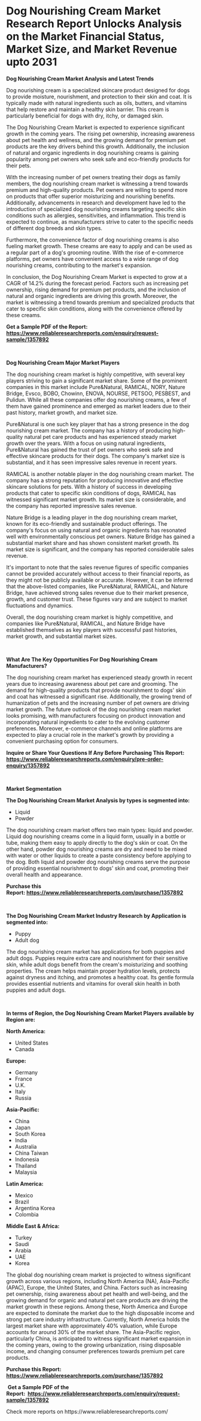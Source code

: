 <p><h1>Dog Nourishing Cream Market Research Report Unlocks Analysis on the Market Financial Status, Market Size, and Market Revenue upto 2031</h1></p><p><strong>Dog Nourishing Cream Market Analysis and Latest Trends</strong></p>
<p><p>Dog nourishing cream is a specialized skincare product designed for dogs to provide moisture, nourishment, and protection to their skin and coat. It is typically made with natural ingredients such as oils, butters, and vitamins that help restore and maintain a healthy skin barrier. This cream is particularly beneficial for dogs with dry, itchy, or damaged skin.</p><p>The Dog Nourishing Cream Market is expected to experience significant growth in the coming years. The rising pet ownership, increasing awareness about pet health and wellness, and the growing demand for premium pet products are the key drivers behind this growth. Additionally, the inclusion of natural and organic ingredients in dog nourishing creams is gaining popularity among pet owners who seek safe and eco-friendly products for their pets.</p><p>With the increasing number of pet owners treating their dogs as family members, the dog nourishing cream market is witnessing a trend towards premium and high-quality products. Pet owners are willing to spend more on products that offer superior moisturizing and nourishing benefits. Additionally, advancements in research and development have led to the introduction of specialized dog nourishing creams targeting specific skin conditions such as allergies, sensitivities, and inflammation. This trend is expected to continue, as manufacturers strive to cater to the specific needs of different dog breeds and skin types.</p><p>Furthermore, the convenience factor of dog nourishing creams is also fueling market growth. These creams are easy to apply and can be used as a regular part of a dog's grooming routine. With the rise of e-commerce platforms, pet owners have convenient access to a wide range of dog nourishing creams, contributing to the market's expansion.</p><p>In conclusion, the Dog Nourishing Cream Market is expected to grow at a CAGR of 14.2% during the forecast period. Factors such as increasing pet ownership, rising demand for premium pet products, and the inclusion of natural and organic ingredients are driving this growth. Moreover, the market is witnessing a trend towards premium and specialized products that cater to specific skin conditions, along with the convenience offered by these creams.</p></p>
<p><strong>Get a Sample PDF of the Report:&nbsp; <a href="https://www.reliableresearchreports.com/enquiry/request-sample/1357892">https://www.reliableresearchreports.com/enquiry/request-sample/1357892</a></strong></p>
<p>&nbsp;</p>
<p><strong>Dog Nourishing Cream Major Market Players</strong></p>
<p><p>The dog nourishing cream market is highly competitive, with several key players striving to gain a significant market share. Some of the prominent companies in this market include Pure&Natural, RAMICAL, NORY, Nature Bridge, Evsco, BOBO, Chowinn, ENOVA, NOURSE, PETSOO, PESBEST, and Pulidun. While all these companies offer dog nourishing creams, a few of them have gained prominence and emerged as market leaders due to their past history, market growth, and market size.</p><p>Pure&Natural is one such key player that has a strong presence in the dog nourishing cream market. The company has a history of producing high-quality natural pet care products and has experienced steady market growth over the years. With a focus on using natural ingredients, Pure&Natural has gained the trust of pet owners who seek safe and effective skincare products for their dogs. The company's market size is substantial, and it has seen impressive sales revenue in recent years.</p><p>RAMICAL is another notable player in the dog nourishing cream market. The company has a strong reputation for producing innovative and effective skincare solutions for pets. With a history of success in developing products that cater to specific skin conditions of dogs, RAMICAL has witnessed significant market growth. Its market size is considerable, and the company has reported impressive sales revenue.</p><p>Nature Bridge is a leading player in the dog nourishing cream market, known for its eco-friendly and sustainable product offerings. The company's focus on using natural and organic ingredients has resonated well with environmentally conscious pet owners. Nature Bridge has gained a substantial market share and has shown consistent market growth. Its market size is significant, and the company has reported considerable sales revenue.</p><p>It's important to note that the sales revenue figures of specific companies cannot be provided accurately without access to their financial reports, as they might not be publicly available or accurate. However, it can be inferred that the above-listed companies, like Pure&Natural, RAMICAL, and Nature Bridge, have achieved strong sales revenue due to their market presence, growth, and customer trust. These figures vary and are subject to market fluctuations and dynamics.</p><p>Overall, the dog nourishing cream market is highly competitive, and companies like Pure&Natural, RAMICAL, and Nature Bridge have established themselves as key players with successful past histories, market growth, and substantial market sizes.</p></p>
<p>&nbsp;</p>
<p><strong>What Are The Key Opportunities For Dog Nourishing Cream Manufacturers?</strong></p>
<p><p>The dog nourishing cream market has experienced steady growth in recent years due to increasing awareness about pet care and grooming. The demand for high-quality products that provide nourishment to dogs' skin and coat has witnessed a significant rise. Additionally, the growing trend of humanization of pets and the increasing number of pet owners are driving market growth. The future outlook of the dog nourishing cream market looks promising, with manufacturers focusing on product innovation and incorporating natural ingredients to cater to the evolving customer preferences. Moreover, e-commerce channels and online platforms are expected to play a crucial role in the market's growth by providing a convenient purchasing option for consumers.</p></p>
<p><strong>Inquire or Share Your Questions If Any Before Purchasing This Report: <a href="https://www.reliableresearchreports.com/enquiry/pre-order-enquiry/1357892">https://www.reliableresearchreports.com/enquiry/pre-order-enquiry/1357892</a></strong></p>
<p>&nbsp;</p>
<p><strong>Market Segmentation</strong></p>
<p><strong>The Dog Nourishing Cream Market Analysis by types is segmented into:</strong></p>
<p><ul><li>Liquid</li><li>Powder</li></ul></p>
<p><p>The dog nourishing cream market offers two main types: liquid and powder. Liquid dog nourishing creams come in a liquid form, usually in a bottle or tube, making them easy to apply directly to the dog's skin or coat. On the other hand, powder dog nourishing creams are dry and need to be mixed with water or other liquids to create a paste consistency before applying to the dog. Both liquid and powder dog nourishing creams serve the purpose of providing essential nourishment to dogs' skin and coat, promoting their overall health and appearance.</p></p>
<p><strong>Purchase this Report:&nbsp;<a href="https://www.reliableresearchreports.com/purchase/1357892">https://www.reliableresearchreports.com/purchase/1357892</a></strong></p>
<p>&nbsp;</p>
<p><strong>The Dog Nourishing Cream Market Industry Research by Application is segmented into:</strong></p>
<p><ul><li>Puppy</li><li>Adult dog</li></ul></p>
<p><p>The dog nourishing cream market has applications for both puppies and adult dogs. Puppies require extra care and nourishment for their sensitive skin, while adult dogs benefit from the cream's moisturizing and soothing properties. The cream helps maintain proper hydration levels, protects against dryness and itching, and promotes a healthy coat. Its gentle formula provides essential nutrients and vitamins for overall skin health in both puppies and adult dogs.</p></p>
<p>&nbsp;</p>
<p><strong>In terms of Region, the Dog Nourishing Cream Market Players available by Region are:</strong></p>
<p>
    <p> <strong> North America: </strong>
        <ul>
            <li>United States</li>
            <li>Canada</li>
        </ul>
        </p> 
    <p> <strong> Europe: </strong>
        <ul>
            <li>Germany</li>
            <li>France</li>
            <li>U.K.</li>
            <li>Italy</li>
            <li>Russia</li>
        </ul>
        </p> 
    <p> <strong> Asia-Pacific: </strong>
        <ul>
            <li>China</li>
            <li>Japan</li>
            <li>South Korea</li>
            <li>India</li>
            <li>Australia</li>
            <li>China Taiwan</li>
            <li>Indonesia</li>
            <li>Thailand</li>
            <li>Malaysia</li>
        </ul>
        </p> 
    <p> <strong> Latin America: </strong>
        <ul>
            <li>Mexico</li>
            <li>Brazil</li>
            <li>Argentina Korea</li>
            <li>Colombia</li>
        </ul>
        </p> 
    <p> <strong> Middle East & Africa: </strong>
        <ul>
            <li>Turkey</li>
            <li>Saudi</li>
            <li>Arabia</li>
            <li>UAE</li>
            <li>Korea</li>
        </ul>
    </p>
    </p>
<p><p>The global dog nourishing cream market is projected to witness significant growth across various regions, including North America (NA), Asia-Pacific (APAC), Europe, the United States, and China. Factors such as increasing pet ownership, rising awareness about pet health and well-being, and the growing demand for organic and natural pet care products are driving the market growth in these regions. Among these, North America and Europe are expected to dominate the market due to the high disposable income and strong pet care industry infrastructure. Currently, North America holds the largest market share with approximately 40% valuation, while Europe accounts for around 30% of the market share. The Asia-Pacific region, particularly China, is anticipated to witness significant market expansion in the coming years, owing to the growing urbanization, rising disposable income, and changing consumer preferences towards premium pet care products.</p></p>
<p><strong>Purchase this Report: <a href="https://www.reliableresearchreports.com/purchase/1357892">https://www.reliableresearchreports.com/purchase/1357892</a></strong></p>
<p>&nbsp;<strong>Get a Sample PDF of the Report:&nbsp;&nbsp;<a href="https://www.reliableresearchreports.com/enquiry/request-sample/1357892">https://www.reliableresearchreports.com/enquiry/request-sample/1357892</a></strong></p>
<p><strong></strong></p>
<p>Check more reports on https://www.reliableresearchreports.com/</p>